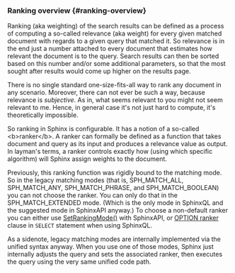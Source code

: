 ### Ranking overview {#ranking-overview}

Ranking (aka weighting) of the search results can be defined as a process of computing a so-called relevance (aka weight) for every given matched document with regards to a given query that matched it. So relevance is in the end just a number attached to every document that estimates how relevant the document is to the query. Search results can then be sorted based on this number and/or some additional parameters, so that the most sought after results would come up higher on the results page.

There is no single standard one-size-fits-all way to rank any document in any scenario. Moreover, there can not ever be such a way, because relevance is _subjective_. As in, what seems relevant to you might not seem relevant to me. Hence, in general case it&#039;s not just hard to compute, it&#039;s theoretically impossible.

So ranking in Sphinx is configurable. It has a notion of a so-called &lt;b&gt;ranker&lt;/b&gt;. A ranker can formally be defined as a function that takes document and query as its input and produces a relevance value as output. In layman&#039;s terms, a ranker controls exactly how (using which specific algorithm) will Sphinx assign weights to the document.

Previously, this ranking function was rigidly bound to the matching mode. So in the legacy matching modes (that is, SPH_MATCH_ALL, SPH_MATCH_ANY, SPH_MATCH_PHRASE, and SPH_MATCH_BOOLEAN) you can not choose the ranker. You can only do that in the SPH_MATCH_EXTENDED mode. (Which is the only mode in SphinxQL and the suggested mode in SphinxAPI anyway.) To choose a non-default ranker you can either use [SetRankingMode()](../../full-text_search_query_settings/setrankingmode.md) with SphinxAPI, or [OPTION ranker](../../select_syntax.md) clause in `SELECT` statement when using SphinxQL.

As a sidenote, legacy matching modes are internally implemented via the unified syntax anyway. When you use one of those modes, Sphinx just internally adjusts the query and sets the associated ranker, then executes the query using the very same unified code path.